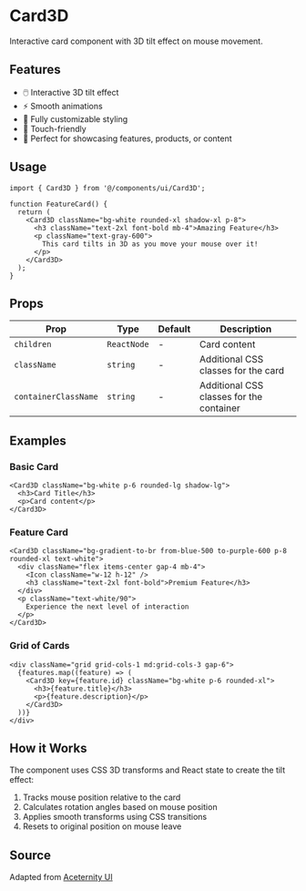 # Card3D

Interactive card component with 3D tilt effect on mouse movement.

## Features

- 🖱️ Interactive 3D tilt effect
- ⚡ Smooth animations
- 🎨 Fully customizable styling
- 📱 Touch-friendly
- 🎯 Perfect for showcasing features, products, or content

## Usage

```tsx
import { Card3D } from '@/components/ui/Card3D';

function FeatureCard() {
  return (
    <Card3D className="bg-white rounded-xl shadow-xl p-8">
      <h3 className="text-2xl font-bold mb-4">Amazing Feature</h3>
      <p className="text-gray-600">
        This card tilts in 3D as you move your mouse over it!
      </p>
    </Card3D>
  );
}
```

## Props

| Prop | Type | Default | Description |
|------|------|---------|-------------|
| `children` | `ReactNode` | - | Card content |
| `className` | `string` | - | Additional CSS classes for the card |
| `containerClassName` | `string` | - | Additional CSS classes for the container |

## Examples

### Basic Card

```tsx
<Card3D className="bg-white p-6 rounded-lg shadow-lg">
  <h3>Card Title</h3>
  <p>Card content</p>
</Card3D>
```

### Feature Card

```tsx
<Card3D className="bg-gradient-to-br from-blue-500 to-purple-600 p-8 rounded-xl text-white">
  <div className="flex items-center gap-4 mb-4">
    <Icon className="w-12 h-12" />
    <h3 className="text-2xl font-bold">Premium Feature</h3>
  </div>
  <p className="text-white/90">
    Experience the next level of interaction
  </p>
</Card3D>
```

### Grid of Cards

```tsx
<div className="grid grid-cols-1 md:grid-cols-3 gap-6">
  {features.map((feature) => (
    <Card3D key={feature.id} className="bg-white p-6 rounded-xl">
      <h3>{feature.title}</h3>
      <p>{feature.description}</p>
    </Card3D>
  ))}
</div>
```

## How it Works

The component uses CSS 3D transforms and React state to create the tilt effect:

1. Tracks mouse position relative to the card
2. Calculates rotation angles based on mouse position
3. Applies smooth transforms using CSS transitions
4. Resets to original position on mouse leave

## Source

Adapted from [Aceternity UI](https://ui.aceternity.com/components/3d-card-effect)
